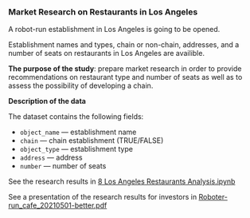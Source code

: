 ### Market Research on Restaurants in Los Angeles

A robot-run establishment in Los Angeles is going to be opened.

Establishment names and types, chain or non-chain, addresses, and a number of seats on restaurants in Los Angeles are availible.

__The purpose of the study__: prepare market research in order to provide recommendations on restaurant type and number of seats as well as to assess the possibility of developing a chain.

__Description of the data__

The dataset contains the following fields:

* `object_name` — establishment name
* `chain` — chain establishment (TRUE/FALSE)
* `object_type` — establishment type
* `address` — address
* `number` — number of seats

See the research results in [8 Los Angeles Restaurants Analysis.ipynb](https://github.com/anastasia-klein/Yandex-Practicum100/blob/main/Los%20Angeles%20Restaurants%20Analysis/8%20Los%20Angeles%20Restaurants%20Analysis.ipynb)

See a presentation of the research results for investors in [Roboter-run_cafe_20210501-better.pdf](https://github.com/anastasia-klein/Yandex-Practicum100/blob/main/Los%20Angeles%20Restaurants%20Analysis/Roboter-run_cafe_20210501-better.pdf)
